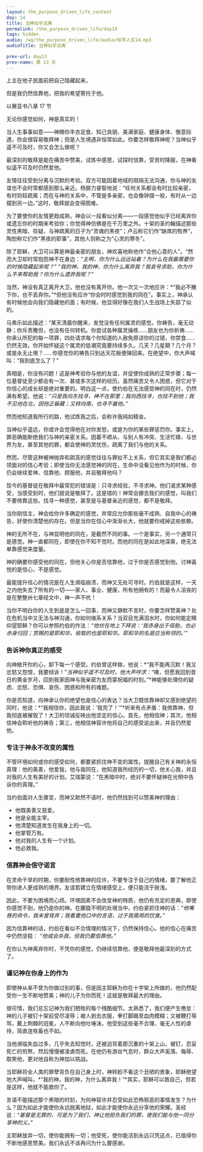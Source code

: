 ```yaml
---
layout: the_purpose_driven_life_content
day: 14
title: 当神似乎远离
permalink: /the_purpose_driven_life/day14
tags: hidden
audio: /wg/the_purpose_driven_life/audio/标竿人生14.mp3
audioTitle: 当神似乎远离

prev-url: day13
prev-name: 第 13 天
---
```


<div class="center script">
<p>上主在他子民面前把自己隐藏起来，</p>
</p>但是我仍然信靠他，把我的希望寄托于他。</p>
<p class="sp-verse">以赛亚书八章 17 节</p>
</div>

<p class="first">无论你感觉如何，神是真实的！</p>

当人生事事如意——神赐你丰衣足食、知己良朋、美满家庭、健康身体、愜意际遇，你会很容易敬拜神；但是人生境遇非恒常如此。你要怎样敬拜神呢？当神似乎遥不可及时，你又会怎么做呢？

最深刻的敬拜是能在痛苦中赞美，试炼中感恩，试探时信靠，受苦时降服，在神看似遥不可及时仍然爱他。

友情往往受到分离与沉默的考验。双方可能因着地域的阻隔无法沟通，你与神的友谊也不会时常都感到那么亲近。杨腓力睿智地说：“任何关系都会有时比较亲密，有时则较疏离；而在与神的关系中，不管是多亲密，也会像钟摆一般，有时从一边摆到另一边。”这时，敬拜就会变得困难。

为了要使你的友情更趋成熟，神会以一段看似分离——一段感觉他似乎已经离弃你或遗忘你的时期来考验你；你觉得神仿佛是在千万里之外。十架的圣约翰描述那些灵性黑暗、存疑、与神疏离的日子为“灵魂的黑夜”；卢云称它们作“缺席的牧养”，陶恕称它们作“黑夜的职事”，其他人则称之为“心灵的寒冬”。

除了耶稣，大卫可以算是神最亲密的朋友，神欢喜地称他作“合他心意的人”。“然而大卫却时常抱怨神不在身边：*“主啊，你为什么远远站着？为什么在我最需要你的时候隐藏起來呢？”* *“我的神，我的神，你为什么离弃我？我哀号求助，你为什么不来帮助我？你为什么遗弃我呢？”*

当然，神没有真正离开大卫，他也没有离开你。他一次又一次地应许：*“我必不撇下你，也不丢弃你。”*但他没有应许“你会时时感觉到我的同在”。事实上，神承认有时候他会向我们隐藏他的面；有时候，他显得好像在我们人生战场上失踪了似的。

马弗乐如此描述：“某天清晨你醒来，发觉没有任何属灵的感觉。你祷告，毫无动静；你斥责撒但，也没有任何转机。你尝试各种属灵操练……朋友也为你祈祷……你承认所犯的每一项罪，四处请求每个你知道的人赦免原谅你的过错，你禁食……仍然无效。你开始怀疑这个属灵的低潮究竟要持续多久。几天？几星期？几个月？或是永无止境？……你感觉你的祷告只到达天花板便弹回来。在绝望中，你大声喊叫：“我到底怎么了？”

真相是，你没有问题！这是神考验你与他的友谊，并促使你成熟的正常步骤；每一位基督徒至少都会有一次、甚或多次这样的经历。虽然痛苦又令人困惑，但它对于你信心的成长却是绝对重要的。明白这一点，使约伯在无法感受神的同在时，仍然满有希望。他说：*“只是我向东找寻，神不在那里；我向西找寻，也找不到他；我不见他在北，因他正躲藏；又转向南，也寻不着他。”*

然而他知道我所行的路，他试炼我之后，会称许我纯如精金。

当神似乎遥远，你或许会觉得他在对你发怒，或是为你的某些罪惩罚你。事实上，罪恶确能断绝我们与神的亲密关系。因着不顺从、与别人有冲突、生活忙碌、与世界为友，甚至其他的罪，都会使神的灵忧伤，疏离了我们与他的关系。

然而，尽管这种被神抛弃和疏高的感觉往往与罪扯不上关系，但它其实是我们都必领面对的信心考验；即使当你无法感觉神的同在，生命中没看见他作为的时候，你仍会继续爱神、信靠他、顾服他，并且敬拜他吗？

现今的基督徒在敬拜中最常犯的错误是：只寻求经验，不寻求神。他们渴求某种感受，当感受到时，他们就说是敬拜了。这是错的！神常会挪去我们的感觉，叫我们不要倚靠这些。找寻一种感觉，甚至是与基督亲近的感觉，都不是敬拜。

当你刚信主，神会给你许多确定的感觉，并常应允你那些毫不成熟、自我中心的祷告，好使你清楚他的存在。但是当你在信心中渐渐长大，他就要你戒掉这些依赖。

神的无所不在，与神显明他的同在，是截然不同的事。一个是事实，另一个通常只是感觉。神一直都同在，即使在你不知不觉时。而他的同在是如此地深奥，绝无法单靠感觉来度量。

神的确要你感受他的同在，但他关心你是否信靠他，过于你是否感觉到他。讨神喜悦的是信心，不是感觉。

最能提升信心的情况是在人生濒临崩溃，而神又无处可寻时。约伯就是这样，一天之内他失去了所有的一切——家人、事业、健康，所有他拥有的！而最令人沮丧的是在整整卅七章经文中，神一声不吭！

当你不明白你的人生到底是怎么一回事，而神又静默不言时，你要怎样赞美神？处在危机当中又无法与神沟通，你如何维系关系？当双目充满泪水时，你如何能定睛仰望耶稣？你可以参照约伯的作法：*“他伏在地上下拜说：‘我赤身出于母胎，也必赤身归回；赏赐的是耶和华，收取的也是耶和华。耶和华的名是应当称领的。’”*

### 告诉神你真正的感受

向神敞开你的心，卸下每一个感受。约伯曾这样做，他说：*“我不能再沉默！我又忿怒又怨恨，我要倾诉！”*当神似乎遥不可及时，他大声呼求：*“噢，但愿我回到昔日的黄金岁月，回到我家因神与我亲密为友而蒙祝福的时刻。”*神能够处理你的疑虑、忿怒、恐惧、哀伤、困惑和所有的难题。

你是否知道，向神承认你的绝望也是信心的表达？当大卫既信靠神却又感到绝望的同时，他说：*“我相信你，因此我说：‘我完了！’”*听来有点矛盾：我倚靠神，但我彻底被摧毁了！大卫的坦诚反映出他坚定的信心。首先，他相信神；其次，他相信神会聆听他的祷告；第三，他相信神容许他将自己的感受说出来，并且仍然爱他。

### 专注于神永不改变的厲性

不管环境如何或你的感受如何，都要紧抓住神不变的属性。提醒自己有关神的永恒真理：他的美善，他爱我，他与我同在，他知道我所经历的一切，他关心我，并且对我的人生有美好的计划。艾瑞蒙说：“在黑暗中时，绝对不要怀疑神在光明中告诉你的真理。”

当约伯面对人生骤变，而神又默然不语时，他仍然找到可以赞美神的理由：

- 他既美善又慈爱。
- 他是全能主宰。
- 他清楚知道发生在我身上的一切。
- 他掌管万有。
- 他对我的人生有一个计划。
- 他必救我。

### 信靠神会信守诺言

在灵命干旱的时期，你要耐性倚靠神的应许，不要专注于自己的情绪，要了解他正带你进人更成熟的境界。友谊若建立在情绪感受上，便只能流于肤浅。

因此，不要为困境而心烦。环境因素不会改变神的特质，他仍有充足的恩典，即使你感觉不到，他仍是你的神。在朦胧不明的处境当中，约伯紧抓住神的话：*“他嘴唇的命令，我未曾背弃；我看重他口中的言语，过于我需用的饮食。”*

因为信靠神的话，约伯在看似不合情理的情况下，仍然保持信心。他的信心在痛苦中仍然坚稳： *“他或会杀我，但我仍要信靠他。”*

在你认为神离弃你时，不凭你的感觉，仍继续信靠他，便是敬拜他最深刻的方式了。

### 谨记神在你身上的作为

即使神从来不曾为你做过别的事，但是因主耶稣为你在十字架上所做的，他仍然配受你一生不断地赞美；神的儿子为你而死！这就是敬拜最大的理由。

很可惜，我们总忘记神为我们牺牲的每个残酷细节。太熟悉了，我们便产生倦怠：神的儿子被钉十架前受尽凌辱；被人剥去衣服，拳打脚踢至血肉模糊；又被鞭打辱骂，戴上荆棘的冠冕，人不断向他吐唾沫。他受到这些毫不合理、毫无人性的虐待，简直连牲畜也不如。

当他濒临失血过多，几乎失去知觉时，还被迫背着那沉重的十架上山，被钉，忍妥死亡的煎熬，然后慢慢被凌虐而死。在他仍有游丝气息时，群众大声奚落、侮辱、取笑他，更对他自称为神加以挑战。

当耶稣将全人类的罪孽背负在自己身上时，神转脸不看这个丑陋的景象，耶稣绝望地大声喊叫，*“我的神，我的神，为什么离弃我！”*其实，耶稣可以救自己，但若是这样，他就不能救你了。

言语不能描述那个黑暗的时刻，为何神容许并忍受如此恐怖邪恶的事情发生？为什么？因为如此才能使你永远脱离地狱，如此才能使你永远分享他的荣耀。圣经说：*“基督是无罪的，可是为了我们，神让他担负我们的罪，使我们能与他一同分享神的义。”*

主耶稣放弃一切，使你能拥有一切；他受死，使你能活到永远只凭这点，已值得你不断地感恩赞美。我们永远不该再问为什么要感谢。
